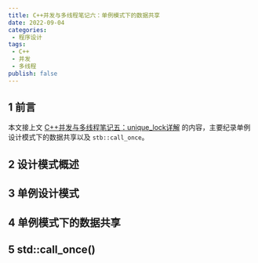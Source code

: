 ```yaml
---
title: C++并发与多线程笔记六：单例模式下的数据共享
date: 2022-09-04
categories:
 - 程序设计
tags:
 - C++
 - 并发
 - 多线程
publish: false
---
```


## 1 前言

本文接上文 [C++并发与多线程笔记五：unique_lock详解](./cpp_multithreading_5.md) 的内容，主要纪录单例设计模式下的数据共享以及 `stb::call_once`。

## 2 设计模式概述

## 3 单例设计模式

## 4 单例模式下的数据共享

## 5 std::call_once()

